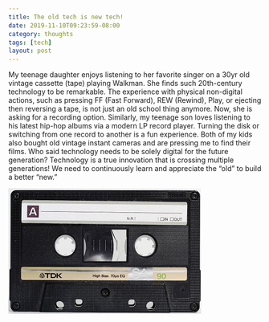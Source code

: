 ```yaml
---
title: The old tech is new tech!
date: 2019-11-10T09:23:59-08:00
category: thoughts
tags: [tech]
layout: post
---
```


My teenage daughter enjoys listening to her favorite singer on a 30yr old vintage cassette (tape) playing Walkman. She finds such 20th-century technology to be remarkable. The experience with physical non-digital actions, such as pressing FF (Fast Forward), REW (Rewind), Play, or ejecting then reversing a tape, is not just an old school thing anymore. Now, she is asking for a recording option. Similarly, my teenage son loves listening to his latest hip-hop albums via a modern LP record player. Turning the disk or switching from one record to another is a fun experience. Both of my kids also bought old vintage instant cameras and are pressing me to find their films. Who said technology needs to be solely digital for the future generation? Technology is a true innovation that is crossing multiple generations! We need to continuously learn and appreciate the “old” to build a better “new.”

![image1](/assets/images/events/E9A7D46D-A0DC-46C7-8E5E-CB7098AEC959.jpeg)
